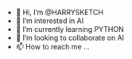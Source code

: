 - 👋 Hi, I’m @HARRYSKETCH
- 👀 I’m interested in AI
- 🌱 I’m currently learning PYTHON
- 💞️ I’m looking to collaborate on AI
- 📫 How to reach me ...
  
  

<!---
HARRYSKETCH/HARRYSKETCH is a ✨ special ✨ repository because its `README.md` (this file) appears on your GitHub profile.
You can click the Preview link to take a look at your changes.
--->
